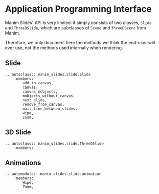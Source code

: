 # Application Programming Interface

Manim Slides' API is very limited: it simply consists of two classes, `Slide`
and `ThreeDSlide`, which are subclasses of `Scene` and `ThreeDScene` from Manim.

Therefore, we only document here the methods we think the end-user will ever
use, not the methods used internally when rendering.

## Slide

```{eval-rst}
.. autoclass:: manim_slides.slide.Slide
    :members:
        add_to_canvas,
        canvas,
        canvas_mobjects,
        mobjects_without_canvas,
        next_slide,
        remove_from_canvas,
        wait_time_between_slides,
        wipe,
        zoom,
```

## 3D Slide

```{eval-rst}
.. autoclass:: manim_slides.slide.ThreeDSlide
    :members:
```

## Animations

```{eval-rst}
.. automodule:: manim_slides.slide.animation
    :members:
        Wipe,
        Zoom,
```
